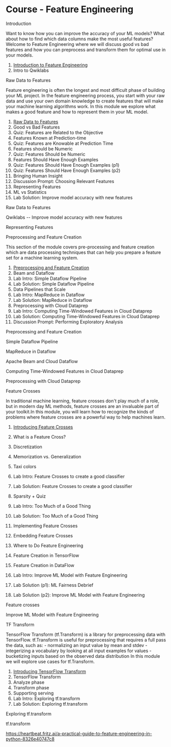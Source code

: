 # Course - Feature Engineering

Introduction

Want to know how you can improve the accuracy of your ML models? What about how to find which data columns make the most useful features? Welcome to Feature Engineering where we will discuss good vs bad features and how you can preprocess and transform them for optimal use in your models.

1. [Introduction to Feature Engineering](https://www.coursera.org/lecture/feature-engineering/introduction-to-feature-engineering-paE4Y)
2. Intro to Qwiklabs

Raw Data to Features

Feature engineering is often the longest and most difficult phase of building your ML project. In the feature engineering process, you start with your raw data and use your own domain knowledge to create features that will make your machine learning algorithms work. In this module we explore what makes a good feature and how to represent them in your ML model.

1. [Raw Data to Features](https://www.coursera.org/lecture/feature-engineering/raw-data-to-features-dDFmJ)
2. Good vs Bad Features
3. Quiz: Features are Related to the Objective
4. Features Known at Prediction-time
5. Quiz: Features are Knowable at Prediction Time
6. Features should be Numeric
7. Quiz: Features Should be Numeric
8. Features Should Have Enough Examples
9. Quiz: Features Should Have Enough Examples (p1)
10. Quiz: Features Should Have Enough Examples (p2)
11. Bringing Human Insight
12. Discussion Prompt: Choosing Relevant Features
13. Representing Features
14. ML vs Statistics
15. Lab Solution: Improve model accuracy with new features

Raw Data to Features

Qwiklabs -- Improve model accuracy with new features

Representing Features

Preprocessing and Feature Creation

This section of the module covers pre-processing and feature creation which are data processing techniques that can help you prepare a feature set for a machine learning system.

1. [Preprocessing and Feature Creation](https://www.coursera.org/lecture/feature-engineering/preprocessing-and-feature-creation-ALhyK)
2. Beam and Dataflow
3. Lab Intro: Simple Dataflow Pipeline
4. Lab Solution: Simple Dataflow Pipeline
5. Data Pipelines that Scale
6. Lab Intro: MapReduce in Dataflow
7. Lab Solution: MapReduce in Dataflow
8. Preprocessing with Cloud Dataprep
9. Lab Intro: Computing Time-Windowed Features in Cloud Dataprep
10. Lab Solution: Computing Time-Windowed Features in Cloud Dataprep
11. Discussion Prompt: Performing Exploratory Analysis

Preprocessing and Feature Creation

Simple Dataflow Pipeline

MapReduce in Dataflow

Apache Beam and Cloud Dataflow

Computing Time-Windowed Features in Cloud Dataprep

Preprocessing with Cloud Dataprep

Feature Crosses

In traditional machine learning, feature crosses don't play much of a role, but in modern day ML methods, feature crosses are an invaluable part of your toolkit.In this module, you will learn how to recognize the kinds of problems where feature crosses are a powerful way to help machines learn.

1. [Introducing Feature Crosses](https://www.coursera.org/lecture/feature-engineering/introducing-feature-crosses-Jvgym)

2. What is a Feature Cross?

3. Discretization

4. Memorization vs. Generalization

5. Taxi colors

6. Lab Intro: Feature Crosses to create a good classifier

7. Lab Solution: Feature Crosses to create a good classifier

8. Sparsity + Quiz

9. Lab Intro: Too Much of a Good Thing

10. Lab Solution: Too Much of a Good Thing

11. Implementing Feature Crosses

12. Embedding Feature Crosses

13. Where to Do Feature Engineering

14. Feature Creation in TensorFlow

15. Feature Creation in DataFlow

16. Lab Intro: Improve ML Model with Feature Engineering

17. Lab Solution (p1): ML Fairness Debrief

18. Lab Solution (p2): Improve ML Model with Feature Engineering

Feature crosses

Improve ML Model with Feature Engineering

TF Transform

TensorFlow Transform (tf.Transform) is a library for preprocessing data with TensorFlow. tf.Transform is useful for preprocessing that requires a full pass the data, such as: - normalizing an input value by mean and stdev - integerizing a vocabulary by looking at all input examples for values - bucketizing inputs based on the observed data distribution In this module we will explore use cases for tf.Transform.

1. [Introducing TensorFlow Transform](https://www.coursera.org/lecture/feature-engineering/introducing-tensorflow-transform-r5DJi)
2. TensorFlow Transform
3. Analyze phase
4. Transform phase
5. Supporting serving
6. Lab Intro: Exploring tf.transform
7. Lab Solution: Exploring tf.transform

Exploring tf.transform

tf.transform

https://heartbeat.fritz.ai/a-practical-guide-to-feature-engineering-in-python-8326e40747c8
